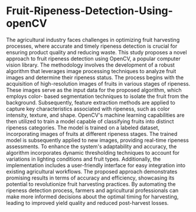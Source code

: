 # Fruit-Ripeness-Detection-Using-openCV
The agricultural industry faces challenges in optimizing fruit harvesting processes, where accurate and  timely ripeness detection is crucial for ensuring product quality and reducing waste. This study  proposes a novel approach to fruit ripeness detection using OpenCV, a popular computer vision library.  The methodology involves the development of a robust algorithm that leverages image processing  techniques to analyze fruit images and determine their ripeness status. The process begins with the  acquisition of high-resolution images of fruits in various stages of ripeness. These images serve as the  input data for the proposed algorithm, which employs color- based segmentation techniques to isolate  the fruit from the background. Subsequently, feature extraction methods are applied to capture key  characteristics associated with ripeness, such as color intensity, texture, and shape. OpenCV's machine  learning capabilities are then utilized to train a model capable of classifying fruits into distinct ripeness  categories. The model is trained on a labeled dataset, incorporating images of fruits at different ripeness stages. The trained model is subsequently applied to new images, providing real-time ripeness assessments. To enhance the system's adaptability and accuracy, the algorithm incorporates dynamic  thresholding techniques to account for variations in lighting conditions and fruit types. Additionally,  the implementation includes a user-friendly interface for easy integration into existing agricultural  workflows. The proposed approach demonstrates promising results in terms of accuracy and efficiency,  showcasing its potential to revolutionize fruit harvesting practices. By automating the ripeness  detection process, farmers and agricultural professionals can make more informed decisions about the  optimal timing for harvesting, leading to improved yield quality and reduced post-harvest losses. 
